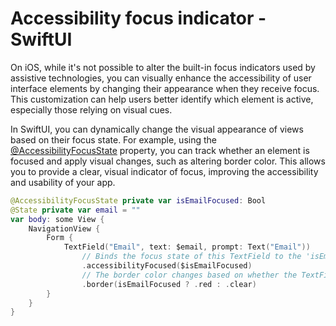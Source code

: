 # Accessibility focus indicator - SwiftUI

On iOS, while it's not possible to alter the built-in focus indicators used by assistive technologies, you can visually enhance the accessibility of user interface elements by changing their appearance when they receive focus. This customization can help users better identify which element is active, especially those relying on visual cues.

In SwiftUI, you can dynamically change the visual appearance of views based on their focus state. For example, using the [@AccessibilityFocusState](https://developer.apple.com/documentation/swiftui/accessibilityfocusstate) property, you can track whether an element is focused and apply visual changes, such as altering border color. This allows you to provide a clear, visual indicator of focus, improving the accessibility and usability of your app.

```swift
@AccessibilityFocusState private var isEmailFocused: Bool
@State private var email = ""
var body: some View {
    NavigationView {
        Form {
            TextField("Email", text: $email, prompt: Text("Email"))
                // Binds the focus state of this TextField to the 'isEmailFocused' property.
                .accessibilityFocused($isEmailFocused)
                // The border color changes based on whether the TextField is focused:
                .border(isEmailFocused ? .red : .clear)
        }
    }
}
```
